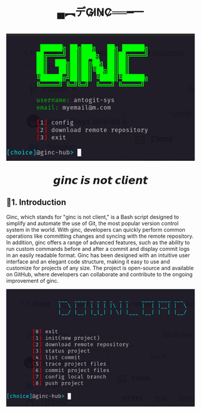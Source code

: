 <h1 align = "center"> ▄︻デG̷I̷N̷C̷══━一 <h1>

<p align="center">
    <img src="img/gincScreen.png">
</p>
<p align="center"> 𝙜𝙞𝙣𝙘 𝙞𝙨 𝙣𝙤𝙩 𝙘𝙡𝙞𝙚𝙣𝙩 <p>

## 🔗1. Introduction

<p>
Ginc, which stands for "ginc is not client," is a Bash script designed to simplify and automate the use of Git, the most popular version control system in the world. With ginc, developers can quickly perform common operations like committing changes and syncing with the remote repository. In addition, ginc offers a range of advanced features, such as the ability to run custom commands before and after a commit and display commit logs in an easily readable format. Ginc has been designed with an intuitive user interface and an elegant code structure, making it easy to use and customize for projects of any size. The project is open-source and available on GitHub, where developers can collaborate and contribute to the ongoing improvement of ginc.
</p>

<p>
    <img src="img/download.png">
</p>
